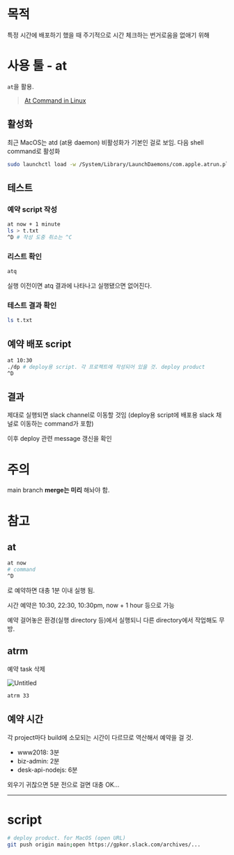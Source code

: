 
# 목적

특정 시간에 배포하기 했을 때 주기적으로 시간 체크하는 번거로움을 없애기 위해

# 사용 툴 - at

`at`을 활용.

> [At Command in Linux](https://linuxize.com/post/at-command-in-linux/)

## 활성화

최근 MacOS는 atd (at용 daemon) 비활성화가 기본인 걸로 보임. 다음 shell command로 활성화

```bash
sudo launchctl load -w /System/Library/LaunchDaemons/com.apple.atrun.plist
```

## 테스트

### 예약 script 작성

```bash
at now + 1 minute
ls > t.txt
^D # 작성 도중 취소는 ^C
```

### 리스트 확인

```bash
atq
```

실행 이전이면 atq 결과에 나타나고 실행됐으면 없어진다.

### 테스트 결과 확인

```bash
ls t.txt
```

## 예약 배포 script

```bash
at 10:30
./dp # deploy용 script. 각 프로젝트에 작성되어 있을 것. deploy product
^D
```

## 결과

제대로 실행되면 slack channel로 이동할 것임 (deploy용 script에 배포용 slack 채널로 이동하는 command가 포함)

이후 deploy 관련 message 갱신을 확인

# 주의

main branch **merge는 미리** 해놔야 함.

# 참고

## at

```bash
at now
# command
^D
```

로 예약하면 대충 1분 이내 실행 됨.

시간 예약은 10:30, 22:30, 10:30pm, now + 1 hour 등으로 가능

예약 걸어놓은 환경(실행 directory 등)에서 실행되니 다른 directory에서 작업해도 무방.

## atrm

예약 task 삭제

![Untitled](https://s3-us-west-2.amazonaws.com/secure.notion-static.com/0dce449f-5f47-49c8-9fe9-8ce19e788d96/Untitled.png)

```bash
atrm 33
```

## 예약 시간

각 project마다 build에 소모되는 시간이 다르므로 역산해서 예약을 걸 것.

- www2018: 3분
- biz-admin: 2분
- desk-api-nodejs: 6분

외우기 귀찮으면 5분 전으로 걸면 대충 OK...

---

# script

```bash
# deploy product. for MacOS (open URL)
git push origin main;open https://gpkor.slack.com/archives/...
```
